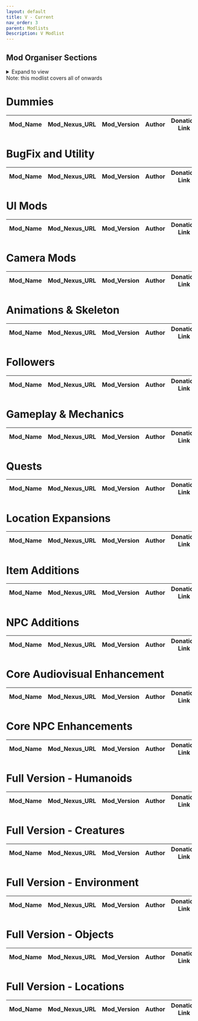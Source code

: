 ```yaml
---
layout: default
title: V - Current
nav_order: 3
parent: Modlists
Description: V Modlist
---
```


## Mod Organiser Sections
<details markdown="block">
 <summary>
 Expand to view
 </summary>
 {: .text-delta }
1. TOC
{:toc}
</details>
Note: this modlist covers all of  onwards

# Dummies

Mod_Name | Mod_Nexus_URL | Mod_Version | Author | Donation Link
-- | -- | -- | -- | --


# BugFix and Utility

Mod_Name | Mod_Nexus_URL | Mod_Version | Author | Donation Link
-- | -- | -- | -- | --


# UI Mods

Mod_Name | Mod_Nexus_URL | Mod_Version | Author | Donation Link
-- | -- | -- | -- | --


# Camera Mods

Mod_Name | Mod_Nexus_URL | Mod_Version | Author | Donation Link
-- | -- | -- | -- | --


# Animations & Skeleton

Mod_Name | Mod_Nexus_URL | Mod_Version | Author | Donation Link
-- | -- | -- | -- | --

# Followers

Mod_Name | Mod_Nexus_URL | Mod_Version | Author | Donation Link
-- | -- | -- | -- | --


# Gameplay & Mechanics

Mod_Name | Mod_Nexus_URL | Mod_Version | Author | Donation Link
-- | -- | -- | -- | --

# Quests

Mod_Name | Mod_Nexus_URL | Mod_Version | Author | Donation Link
-- | -- | -- | -- | --


# Location Expansions

Mod_Name | Mod_Nexus_URL | Mod_Version | Author | Donation Link
-- | -- | -- | -- | --



# Item Additions

Mod_Name | Mod_Nexus_URL | Mod_Version | Author | Donation Link
-- | -- | -- | -- | --


# NPC Additions

Mod_Name | Mod_Nexus_URL | Mod_Version | Author | Donation Link
-- | -- | -- | -- | --


# Core Audiovisual Enhancement

Mod_Name | Mod_Nexus_URL | Mod_Version | Author | Donation Link
-- | -- | -- | -- | --


# Core NPC Enhancements

Mod_Name | Mod_Nexus_URL | Mod_Version | Author | Donation Link
-- | -- | -- | -- | --

# Full Version - Humanoids

Mod_Name | Mod_Nexus_URL | Mod_Version | Author | Donation Link
-- | -- | -- | -- | --



# Full Version - Creatures

Mod_Name | Mod_Nexus_URL | Mod_Version | Author | Donation Link
-- | -- | -- | -- | --


# Full Version - Environment

Mod_Name | Mod_Nexus_URL | Mod_Version | Author | Donation Link
-- | -- | -- | -- | --



# Full Version - Objects

Mod_Name | Mod_Nexus_URL | Mod_Version | Author | Donation Link
-- | -- | -- | -- | --


# Full Version - Locations

Mod_Name | Mod_Nexus_URL | Mod_Version | Author | Donation Link
-- | -- | -- | -- | --

